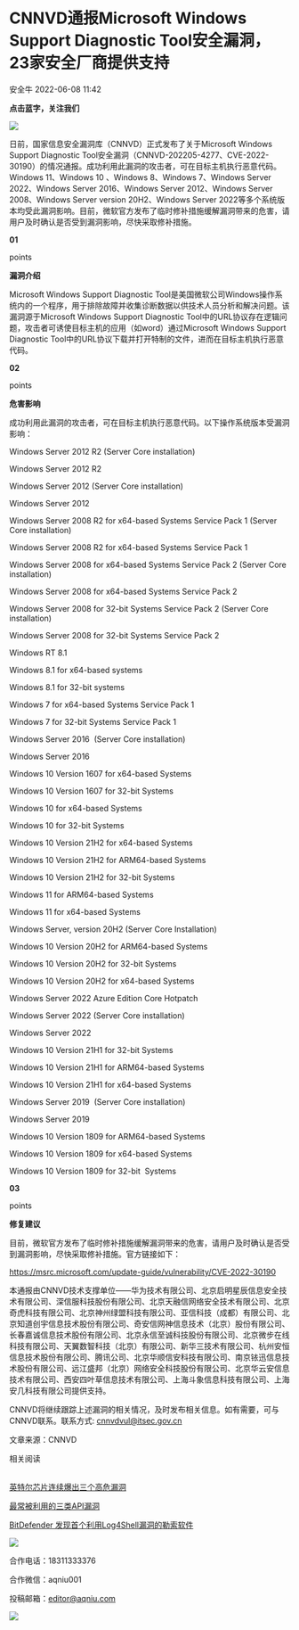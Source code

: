 #  CNNVD通报Microsoft Windows Support Diagnostic Tool安全漏洞，23家安全厂商提供支持   
 安全牛   2022-06-08 11:42  
  
**点击蓝字，关注我们**  
  
  
![](https://mmbiz.qpic.cn/mmbiz_jpg/kuIKKC9tNkDiclRgYicuY227qN31I4icJCuIV5GFauaSOGcKAX7NicMpjy0vIom9WhQiaC84lUroPSFxKwiaic9IHPMQQ/640?wx_fmt=jpeg "")  
  
  
日前，国家信息安全漏洞库（CNNVD）正式发布了关于Microsoft Windows Support Diagnostic Tool安全漏洞（CNNVD-202205-4277、CVE-2022-30190）的情况通报。成功利用此漏洞的攻击者，可在目标主机执行恶意代码。Windows 11、Windows 10 、Windows 8、Windows 7、Windows Server 2022、Windows Server 2016、Windows Server 2012、Windows Server 2008、Windows Server version 20H2、Windows Server 2022等多个系统版本均受此漏洞影响。目前，微软官方发布了临时修补措施缓解漏洞带来的危害，请用户及时确认是否受到漏洞影响，尽快采取修补措施。  
  
  
**01**  
  
points  
  
**漏洞介绍**  
  
Microsoft Windows Support Diagnostic Tool是美国微软公司Windows操作系统内的一个程序，用于排除故障并收集诊断数据以供技术人员分析和解决问题。该漏洞源于Microsoft Windows Support Diagnostic Tool中的URL协议存在逻辑问题，攻击者可诱使目标主机的应用（如word）通过Microsoft Windows Support Diagnostic Tool中的URL协议下载并打开特制的文件，进而在目标主机执行恶意代码。  
  
**02**  
  
points  
  
**危害影响**  
  
成功利用此漏洞的攻击者，可在目标主机执行恶意代码。以下操作系统版本受漏洞影响：  
  
Windows Server 2012 R2 (Server Core installation)  
  
Windows Server 2012 R2  
  
Windows Server 2012 (Server Core installation)  
  
Windows Server 2012  
  
Windows Server 2008 R2 for x64-based Systems Service Pack 1 (Server Core installation)  
  
Windows Server 2008 R2 for x64-based Systems Service Pack 1  
  
Windows Server 2008 for x64-based Systems Service Pack 2 (Server Core installation)  
  
Windows Server 2008 for x64-based Systems Service Pack 2  
  
Windows Server 2008 for 32-bit Systems Service Pack 2 (Server Core installation)  
  
Windows Server 2008 for 32-bit Systems Service Pack 2  
  
Windows RT 8.1  
  
Windows 8.1 for x64-based systems  
  
Windows 8.1 for 32-bit systems  
  
Windows 7 for x64-based Systems Service Pack 1  
  
Windows 7 for 32-bit Systems Service Pack 1  
  
Windows Server 2016  (Server Core installation)  
  
Windows Server 2016  
  
Windows 10 Version 1607 for x64-based Systems  
  
Windows 10 Version 1607 for 32-bit Systems  
  
Windows 10 for x64-based Systems  
  
Windows 10 for 32-bit Systems  
  
Windows 10 Version 21H2 for x64-based Systems  
  
Windows 10 Version 21H2 for ARM64-based Systems  
  
Windows 10 Version 21H2 for 32-bit Systems  
  
Windows 11 for ARM64-based Systems  
  
Windows 11 for x64-based Systems  
  
Windows Server, version 20H2 (Server Core Installation)  
  
Windows 10 Version 20H2 for ARM64-based Systems  
  
Windows 10 Version 20H2 for 32-bit Systems  
  
Windows 10 Version 20H2 for x64-based Systems  
  
Windows Server 2022 Azure Edition Core Hotpatch  
  
Windows Server 2022 (Server Core installation)  
  
Windows Server 2022  
  
Windows 10 Version 21H1 for 32-bit Systems  
  
Windows 10 Version 21H1 for ARM64-based Systems  
  
Windows 10 Version 21H1 for x64-based Systems  
  
Windows Server 2019  (Server Core installation)  
  
Windows Server 2019  
  
Windows 10 Version 1809 for ARM64-based Systems  
  
Windows 10 Version 1809 for x64-based Systems  
  
Windows 10 Version 1809 for 32-bit  Systems      
  
  
**03**  
  
points  
  
**修复建议**  
  
目前，微软官方发布了临时修补措施缓解漏洞带来的危害，请用户及时确认是否受到漏洞影响，尽快采取修补措施。官方链接如下：  
  
https://msrc.microsoft.com/update-guide/vulnerability/CVE-2022-30190  
  
  
本通报由CNNVD技术支撑单位——华为技术有限公司、北京启明星辰信息安全技术有限公司、深信服科技股份有限公司、北京天融信网络安全技术有限公司、北京奇虎科技有限公司、北京神州绿盟科技有限公司、亚信科技（成都）有限公司、北京知道创宇信息技术股份有限公司、奇安信网神信息技术（北京）股份有限公司、长春嘉诚信息技术股份有限公司、北京永信至诚科技股份有限公司、北京微步在线科技有限公司、天翼数智科技（北京）有限公司、新华三技术有限公司、杭州安恒信息技术股份有限公司、腾讯公司、北京华顺信安科技有限公司、南京铱迅信息技术股份有限公司、远江盛邦（北京）网络安全科技股份有限公司、北京华云安信息技术有限公司、西安四叶草信息技术有限公司、上海斗象信息科技有限公司、上海安几科技有限公司提供支持。  
  
  
CNNVD将继续跟踪上述漏洞的相关情况，及时发布相关信息。如有需要，可与CNNVD联系。联系方式: cnnvdvul@itsec.gov.cn  
  
  
文章来源：CNNVD  
  
  
相关阅读  
   
  
[英特尔芯片连续爆出三个高危漏洞](https://mp.weixin.qq.com/s?__biz=MjM5Njc3NjM4MA==&mid=2651107483&idx=2&sn=380119f2824c0122978416fc3a90e9dc&scene=21#wechat_redirect)  
  
  
[最常被利用的三类API漏洞](https://mp.weixin.qq.com/s?__biz=MjM5Njc3NjM4MA==&mid=2651105195&idx=3&sn=2a7a08b0aab6e23a5965a346da3ab226&scene=21#wechat_redirect)  
  
  
[BitDefender 发现首个利用Log4Shell漏洞的勒索软件](https://mp.weixin.qq.com/s?__biz=MjM5Njc3NjM4MA==&mid=2651108296&idx=3&sn=a815ca69cfa7eafcd4e78baddc8f2cf7&scene=21#wechat_redirect)  
  
  
  
![](https://mmbiz.qpic.cn/mmbiz_gif/kuIKKC9tNkAZYNibk7aDDd0hAkQGzOfLPfjXUPaypbuDrr5exabqWXmSOeZVUZtP6zqw9YGWib9xNQdvx1iaCicTUA/640?wx_fmt=gif "")  
  
合作电话：18311333376  
  
合作微信：aqniu001  
  
投稿邮箱：editor@aqniu.com  
  
  
  
![](https://mmbiz.qpic.cn/mmbiz_gif/kuIKKC9tNkAfZibz9TQ8KWj4voxxxNSGMAGiauAWicdDiaVl8fUJYtSgichibSzDUJvsic9HUfC38aPH9ia3sopypYW8ew/640?wx_fmt=gif "")  
  
